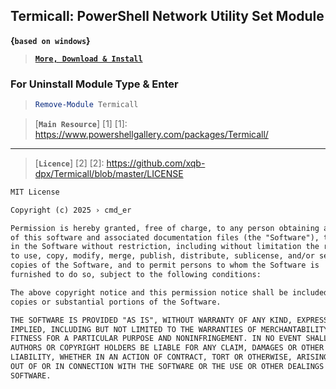 ## Termicall: PowerShell Network Utility Set Module 

__{`based on windows`}__

> [__`More, Download & Install`__](https://github.com/xqb-dpx/Termicall/releases/)

### For Uninstall Module Type & Enter

> ```ps1
> Remove-Module Termicall
> ```
> 

> [__`Main Resource`__] [1]
[1]: https://www.powershellgallery.com/packages/Termicall/

---

> [__`Licence`__] [2]
[2]: https://github.com/xqb-dpx/Termicall/blob/master/LICENSE

```txt
MIT License

Copyright (c) 2025 › cmd⁠‿⁠⁠er

Permission is hereby granted, free of charge, to any person obtaining a copy
of this software and associated documentation files (the "Software"), to deal
in the Software without restriction, including without limitation the rights
to use, copy, modify, merge, publish, distribute, sublicense, and/or sell
copies of the Software, and to permit persons to whom the Software is
furnished to do so, subject to the following conditions:

The above copyright notice and this permission notice shall be included in all
copies or substantial portions of the Software.

THE SOFTWARE IS PROVIDED "AS IS", WITHOUT WARRANTY OF ANY KIND, EXPRESS OR
IMPLIED, INCLUDING BUT NOT LIMITED TO THE WARRANTIES OF MERCHANTABILITY,
FITNESS FOR A PARTICULAR PURPOSE AND NONINFRINGEMENT. IN NO EVENT SHALL THE
AUTHORS OR COPYRIGHT HOLDERS BE LIABLE FOR ANY CLAIM, DAMAGES OR OTHER
LIABILITY, WHETHER IN AN ACTION OF CONTRACT, TORT OR OTHERWISE, ARISING FROM,
OUT OF OR IN CONNECTION WITH THE SOFTWARE OR THE USE OR OTHER DEALINGS IN THE
SOFTWARE.
```
